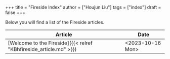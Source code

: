 +++
title = "Fireside Index"
author = ["Houjun Liu"]
tags = ["index"]
draft = false
+++

Below you will find a list of the Fireside articles.

| Article                                                            | Date                                                                                         |
|--------------------------------------------------------------------|----------------------------------------------------------------------------------------------|
| [Welcome to the Fireside]({{< relref "KBhfireside_article.md" >}}) | <span class="timestamp-wrapper"><span class="timestamp">&lt;2023-10-16 Mon&gt;</span></span> |

